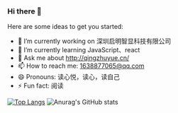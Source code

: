 ### Hi there 👋

Here are some ideas to get you started:

- 🔭 I’m currently working on 深圳启明智显科技有限公司
- 🌱 I’m currently learning JavaScript、react
- 💬 Ask me about http://qingzhuyue.cn/
- 📫 How to reach me: 1638877065@qq.com
- 😄 Pronouns: 读心悦，读心，读自己
- ⚡ Fun fact: 阅读

[![Top Langs](https://github-readme-stats.vercel.app/api/top-langs/?username=duxinyues&layout=compact)](https://github.com/anuraghazra/github-readme-stats) ![Anurag's GitHub stats](https://github-readme-stats.vercel.app/api?username=duxinyues&show_icons=true)

